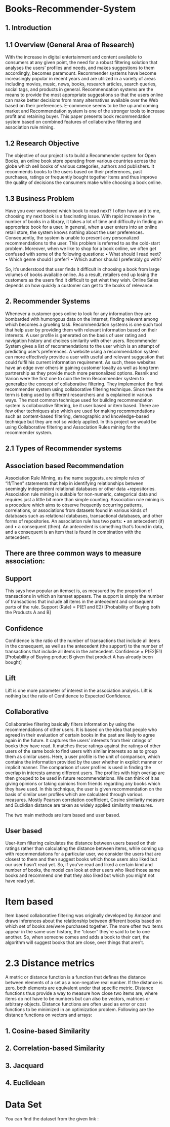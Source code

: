 # Books-Recommender-System

## 1. Introduction
## 1.1 Overview (General Area of Research)
With the increase in digital entertainment and content available to consumers at any given point, the need for a robust filtering solution that analyses the users’ profiles and needs, and makes suggestions to them accordingly, becomes paramount. Recommender systems have become increasingly popular in recent years and are utilized in a variety of areas including movies, music, news, books, research articles, search queries, social tags, and products in general.
Recommendation systems are the means to provide the most appropriate suggestions so that the users online can make better decisions from many alternatives available over the Web based on their preferences.
E-commerce seems to be the up and coming market and Recommendation system is one of the stronger tools to increase profit and retaining buyer. This paper presents book recommendation system based on combined features of collaborative filtering and association rule mining.

## 1.2 Research Objective
The objective of our project is to build a Recommender system for Open Books, an online book store operating from various countries across the globe which sell books of various categories, authors and publishers. 
It recommends books to the users based on their preferences, past purchases, ratings or frequently bought together items and thus improve the quality of decisions the consumers make while choosing a book online.

## 1.3 Business Problem
Have you ever wondered which book to read next?
I often have and to me, choosing my next book is a fascinating issue. With rapid increase in the number of books in a library, it takes a lot of time and difficulty in finding an appropriate book for a user.
In general, when a user enters into an online retail store, the system knows nothing about the user preferences. Consequently, the system is unable to present any personalized recommendations to the user. This problem is referred to as the cold-start problem.
Moreover, when we like to shop for a book online, we often get confused with some of the following questions:
•	What should I read next? 
•	Which genre should I prefer?
•	Which author should I preferably go with?

So, it’s understood that user finds it difficult in choosing a book from large volumes of books available online. As a result, retailers end up losing the customers as the users find it difficult to get what they wish. Online Sales depends on how quickly a customer can get to the books of relevance. 

## 2. Recommender Systems
Whenever a customer goes online to look for any information they are bombarded with humongous data on the internet, finding relevant among which becomes a grueling task. 
Recommendation systems is one such tool that help user by providing them with relevant information based on their interests. A user profile is generated on the basis of user rating and navigation history and choices similarity with other users. Recommender System gives a list of recommendations to the user which is an attempt of predicting user’s preferences. A website using a recommendation system can more effectively provide a user with useful and relevant suggestion that could fulfil his current information requirement. As such, these websites have an edge over others in gaining customer loyalty as well as long term partnership as they provide much more personalized options.
Resnik and Varion were the first one to coin the term Recommender system to generalize the concept of collaborative filtering. They implemented the first recommender system using collaborative filtering technique. Since then the term is being used by different researchers and is explained in various ways. The most common technique used for building recommendation system is collaborative filtering, be it user based or item based. There are few other techniques also which are used for making recommendations such as content-based filtering, demographic and knowledge-based technique but they are not so widely applied. In this project we would be using Collaborative filtering and Association Rules mining for the recommender system.

## 2.1 Types of Recommender systems

## Association based Recommendation 

Association Rule Mining, as the name suggests, are simple rules of “If/Then” statements that help in identifying relationships between seemingly independent relational databases or other data +repositories.
Association rule mining is suitable for non-numeric, categorical data and requires just a little bit more than simple counting.
Association rule mining is a procedure which aims to observe frequently occurring patterns, correlations, or associations from datasets found in various kinds of databases such as relational databases, transactional databases, and other forms of repositories.
An association rule has two parts:
•	an antecedent (if) and
•	a consequent (then).
An antecedent is something that’s found in data, and a consequent is an item that is found in combination with the antecedent.

## There are three common ways to measure association:
## Support
This says how popular an itemset is, as measured by the proportion of transactions in which an itemset appears.  The support is simply the number of transactions that include all items in the antecedent and consequent parts of the rule.
Support (Rule) = P(E1 and E2) [Probability of Buying both the Products A and B]
## Confidence
Confidence is the ratio of the number of transactions that include all items in the consequent, as well as the antecedent (the support) to the number of transactions that include all items in the antecedent. 
Confidence = P(E2|E1) [Probability of Buying product B given that product A has already been bought]
## Lift
Lift is one more parameter of interest in the association analysis. Lift is nothing but the ratio of Confidence to Expected Confidence.

## Collaborative
Collaborative filtering basically filters information by using the recommendations of other users. It is based on the idea that people who agreed in their evaluation of certain books in the past are likely to agree again in the future. It captures the users’ interests from their ratings of books they have read. It matches these ratings against the ratings of other users of the same book to find users with similar interests so as to group them as similar users. Here, a user profile is the unit of comparison, which contains the information provided by the user whether in explicit manner or implicit manner. The comparison of user profiles is used in finding the overlap in interests among different users. The profiles with high overlap are then grouped to be used in future recommendations. We can think of it as giving opinions or taking opinions from friends regarding any books which they have used.
In this technique, the user is given recommendation on the basis of similar user profiles which are calculated through various measures. Mostly Pearson correlation coefficient, Cosine similarity measure and Euclidian distance are taken as widely applied similarity measures.

The two main methods are item based and user based.

## User based
User-item filtering calculates the distance between users based on their ratings rather than calculating the distance between items, while coming up with recommendations for a particular user, we consider the users that are closest to them and then suggest books which those users also liked but our user hasn’t read yet. So, if you’ve read and liked a certain kind and number of books, the model can look at other users who liked those same books and recommend one that they also liked but which you might not have read yet.

# Item based
Item based collaborative filtering was originally developed by Amazon and draws inferences about the relationship between different books based on which set of books are/were purchased together. The more often two items appear in the same user history, the “closer” they’re said to be to one another. So, when someone comes and adds a book to their cart, the algorithm will suggest books that are close, over things that aren’t.


# 2.3 	Distance metrics
A metric or distance function is a function that defines the distance between elements of a set as a non-negative real number. If the distance is zero, both elements are equivalent under that specific metric. 
Distance functions thus provide a way to measure how close two items are, where items do not have to be numbers but can also be vectors, matrices or arbitrary objects. 
Distance functions are often used as error or cost functions to be minimized in an optimization problem.
Following are the distance functions on vectors and arrays:

## 1. Cosine-based Similarity
## 2. Correlation-based Similarity
## 3. Jacquard
## 4. Euclidean

# Data Set
You can find the dataset from the given link :

